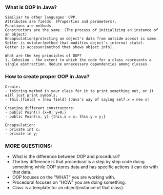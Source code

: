 ### What is OOP in Java?
    Similiar to other languages' OPP.
    Attributes are fields. (Properties and parameters).
    Functions are methods.
    Constructors are the same. (The process of initializing an instance of an object)
    Encapsulation(protecting an object's data from outside acess) is same.
    Setter is mutator(method that modifies object's internal state).
    Getter is accessor(method that shows object info).

    What are the key principles of OOP?
    1. Cohesion - the extent to which the code for a class represents a single abstraction. Reduce unnecessary dependencies among classes.

    

### How to create proper OOP in Java?
    Create:
    - toString method in your class for it to print something out, or it will just print symbols. 
    - this.[field] = [new field] (Java's way of saying self.x = new x)

    Creating different constructors:
    - public Point() {x=0; y=0;}
    - public Point(x, y) {this.x = x; this.y = y;}

    Encapsulation:
    - private int x;
    - private in y;


### MORE QUESTIONS:
- What is the difference between OOP and procedural? 
- The key difference is that procedural is a step by step code doing something while OOP stores data and has specific actions it can do with that data.
- OOP focuses on the "WHAT" you are working with.
- Procedural focuses on "HOW" you are doing something.
- Class is a template for an object(instance of that class).